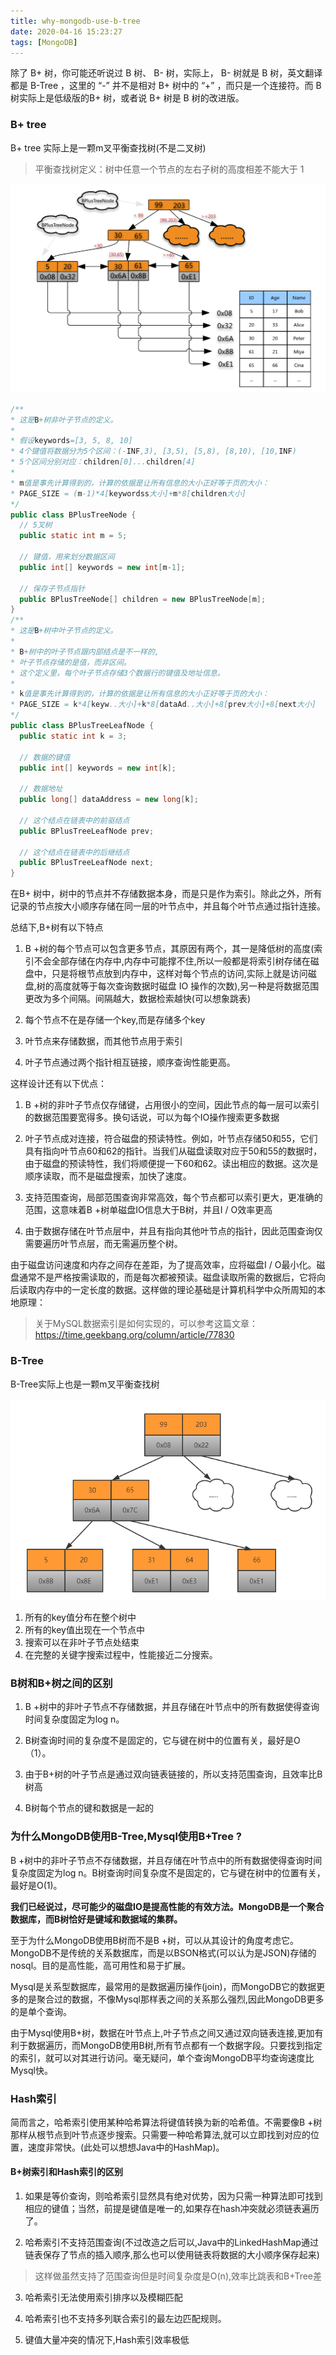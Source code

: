 ```yaml
---
title: why-mongodb-use-b-tree
date: 2020-04-16 15:23:27
tags: [MongoDB]
---
```



除了 B+ 树，你可能还听说过 B 树、 B- 树，实际上， B- 树就是 B 树，英文翻译都是 B-Tree ，这里的 “-” 并不是相对 B+ 树中的 “+” ，而只是一个连接符。而 B 树实际上是低级版的B+ 树，或者说 B+ 树是 B 树的改进版。 



### B+ tree

B+ tree 实际上是一颗m叉平衡查找树(不是二叉树)
> 平衡查找树定义：树中任意一个节点的左右子树的高度相差不能大于 1 

![B+ tree](/images/java/BPlusTree.png)

```java
/**
* 这是B+树非叶子节点的定义。
*
* 假设keywords=[3, 5, 8, 10]
* 4个键值将数据分为5个区间：(-INF,3), [3,5), [5,8), [8,10), [10,INF)
* 5个区间分别对应：children[0]...children[4]
*
* m值是事先计算得到的，计算的依据是让所有信息的大小正好等于页的大小：
* PAGE_SIZE = (m-1)*4[keywordss大小]+m*8[children大小]
*/
public class BPlusTreeNode {
  // 5叉树
  public static int m = 5;

  // 键值，用来划分数据区间
  public int[] keywords = new int[m-1];

  // 保存子节点指针
  public BPlusTreeNode[] children = new BPlusTreeNode[m];
}
/**
* 这是B+树中叶子节点的定义。
*
* B+树中的叶子节点跟内部结点是不一样的,
* 叶子节点存储的是值，而非区间。
* 这个定义里，每个叶子节点存储3个数据行的键值及地址信息。
*
* k值是事先计算得到的，计算的依据是让所有信息的大小正好等于页的大小：
* PAGE_SIZE = k*4[keyw..大小]+k*8[dataAd..大小]+8[prev大小]+8[next大小]
*/
public class BPlusTreeLeafNode {
  public static int k = 3;

  // 数据的键值
  public int[] keywords = new int[k];

  // 数据地址
  public long[] dataAddress = new long[k];

  // 这个结点在链表中的前驱结点
  public BPlusTreeLeafNode prev;

  // 这个结点在链表中的后继结点 
  public BPlusTreeLeafNode next;
}

```
在B+ 树中，树中的节点并不存储数据本身，而是只是作为索引。除此之外，所有记录的节点按大小顺序存储在同一层的叶节点中，并且每个叶节点通过指针连接。


总结下,B+树有以下特点

1. B +树的每个节点可以包含更多节点，其原因有两个，其一是降低树的高度(索引不会全部存储在内存中,内存中可能撑不住,所以一般都是将索引树存储在磁盘中，只是将根节点放到内存中，这样对每个节点的访问,实际上就是访问磁盘,树的高度就等于每次查询数据时磁盘 IO 操作的次数),另一种是将数据范围更改为多个间隔。间隔越大，数据检索越快(可以想象跳表)

2. 每个节点不在是存储一个key,而是存储多个key

3. 叶节点来存储数据，而其他节点用于索引

4. 叶子节点通过两个指针相互链接，顺序查询性能更高。

这样设计还有以下优点：

1. B +树的非叶子节点仅存储键，占用很小的空间，因此节点的每一层可以索引的数据范围要宽得多。换句话说，可以为每个IO操作搜索更多数据

2. 叶子节点成对连接，符合磁盘的预读特性。例如，叶节点存储50和55，它们具有指向叶节点60和62的指针。当我们从磁盘读取对应于50和55的数据时，由于磁盘的预读特性，我们将顺便提一下60和62。读出相应的数据。这次是顺序读取，而不是磁盘搜索，加快了速度。

3. 支持范围查询，局部范围查询非常高效，每个节点都可以索引更大，更准确的范围，这意味着B +树单磁盘IO信息大于B树，并且I / O效率更高

4. 由于数据存储在叶节点层中，并且有指向其他叶节点的指针，因此范围查询仅需要遍历叶节点层，而无需遍历整个树。

由于磁盘访问速度和内存之间存在差距，为了提高效率，应将磁盘I / O最小化。磁盘通常不是严格按需读取的，而是每次都被预读。磁盘读取所需的数据后，它将向后读取内存中的一定长度的数据。这样做的理论基础是计算机科学中众所周知的本地原理：

> 关于MySQL数据索引是如何实现的，可以参考这篇文章：https://time.geekbang.org/column/article/77830

### B-Tree

B-Tree实际上也是一颗m叉平衡查找树

![B-Tree](/images/java/B-Tree.png)

1. 所有的key值分布在整个树中
2. 所有的key值出现在一个节点中
3. 搜索可以在非叶子节点处结束
4. 在完整的关键字搜索过程中，性能接近二分搜索。

### B树和B+树之间的区别

1. B +树中的非叶子节点不存储数据，并且存储在叶节点中的所有数据使得查询时间复杂度固定为log n。

2. B树查询时间的复杂度不是固定的，它与键在树中的位置有关，最好是O（1）。

3. 由于B+树的叶子节点是通过双向链表链接的，所以支持范围查询，且效率比B树高

4. B树每个节点的键和数据是一起的

### 为什么MongoDB使用B-Tree,Mysql使用B+Tree ?

B +树中的非叶子节点不存储数据，并且存储在叶节点中的所有数据使得查询时间复杂度固定为log n。B树查询时间复杂度不是固定的，它与键在树中的位置有关，最好是O(1)。

**我们已经说过，尽可能少的磁盘IO是提高性能的有效方法。MongoDB是一个聚合数据库，而B树恰好是键域和数据域的集群。**

至于为什么MongoDB使用B树而不是B +树，可以从其设计的角度考虑它。
MongoDB不是传统的关系数据库，而是以BSON格式(可以认为是JSON)存储的nosql。目的是高性能，高可用性和易于扩展。

Mysql是关系型数据库，最常用的是数据遍历操作(join)，而MongoDB它的数据更多的是聚合过的数据，不像Mysql那样表之间的关系那么强烈,因此MongoDB更多的是单个查询。

由于Mysql使用B+树，数据在叶节点上,叶子节点之间又通过双向链表连接,更加有利于数据遍历，而MongoDB使用B树,所有节点都有一个数据字段。只要找到指定的索引，就可以对其进行访问。毫无疑问，单个查询MongoDB平均查询速度比Mysql快。


### Hash索引

简而言之，哈希索引使用某种哈希算法将键值转换为新的哈希值。不需要像B +树那样从根节点到叶节点逐步搜索。只需要一种哈希算法,就可以立即找到对应的位置，速度非常快。(此处可以想想Java中的HashMap)。

#### B+树索引和Hash索引的区别

1. 如果是等价查询，则哈希索引显然具有绝对优势，因为只需一种算法即可找到相应的键值；当然，前提是键值是唯一的,如果存在hash冲突就必须链表遍历了。

2. 哈希索引不支持范围查询(不过改造之后可以,Java中的LinkedHashMap通过链表保存了节点的插入顺序,那么也可以使用链表将数据的大小顺序保存起来)
> 这样做虽然支持了范围查询但是时间复杂度是O(n),效率比跳表和B+Tree差

3. 哈希索引无法使用索引排序以及模糊匹配

4. 哈希索引也不支持多列联合索引的最左边匹配规则。

5. 键值大量冲突的情况下,Hash索引效率极低